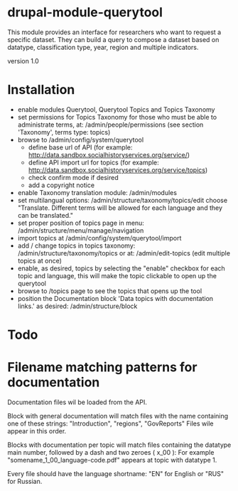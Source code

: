 # drupal-module-querytool
This module provides an interface for researchers who want to request a specific dataset.
They can build a query to compose a dataset based on datatype, classification type, year, region and multiple indicators.

version 1.0

# Installation
- enable modules Querytool, Querytool Topics and Topics Taxonomy
- set permissions for Topics Taxonomy for those who must be able to administrate terms, at: /admin/people/permissions (see section 'Taxonomy', terms type: topics)
- browse to /admin/config/system/querytool
    - define base url of API  (for example: http://data.sandbox.socialhistoryservices.org/service/)
    - define API import url for topics (for example: http://data.sandbox.socialhistoryservices.org/service/topics)
    - check confirm mode if desired
    - add a copyright notice
- enable Taxonomy translation module: /admin/modules
- set multilangual options: /admin/structure/taxonomy/topics/edit choose "Translate. Different terms will be allowed for each language and they can be translated."
- set proper position of topics page in menu: /admin/structure/menu/manage/navigation
- import topics at /admin/config/system/querytool/import
- add / change topics in topics taxonomy: /admin/structure/taxonomy/topics or at: /admin/edit-topics (edit multiple topics at once)
- enable, as desired, topics by selecting the "enable" checkbox for each topic and language, this will make the topic clickable to open up the querytool
- browse to /topics page to see the topics that opens up the tool
- position the Documentation block 'Data topics with documentation links.' as desired: /admin/structure/block

# Todo



# Filename matching patterns for documentation

Documentation files wil be loaded from the API.

Block with general documentation will match files with the name containing  one of these strings:
"Introduction", "regions", "GovReports"
Files wile appear in this order.

Blocks with documentation per topic will match files containing the datatype main number, followed by a dash and two zeroes ( x_00 ):
For example "somename_1_00_language-code.pdf" appears at topic with datatype 1. 

Every file should have the language shortname: "EN" for English or "RUS" for Russian.




           
     